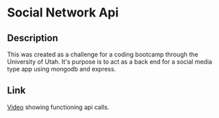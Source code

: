 # Social Network Api

## Description

This was created as a challenge for a coding bootcamp through the University of Utah. It's purpose is to act as a back end for a social media type app using mongodb and express.

## Link

[Video](https://www.youtube.com/watch?v=inb7uhIvEg8) showing functioning api calls.
